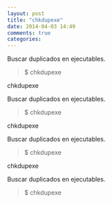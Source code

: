 ```yaml
---
layout: post
title: "chkdupexe"
date: 2014-04-03 14:49
comments: true
categories: 
---
```

Buscar duplicados en ejecutables.

>$ chkdupexe

chkdupexe

Buscar duplicados en ejecutables.

>$ chkdupexe

chkdupexe

Buscar duplicados en ejecutables.

>$ chkdupexe

chkdupexe

Buscar duplicados en ejecutables.

>$ chkdupexe

